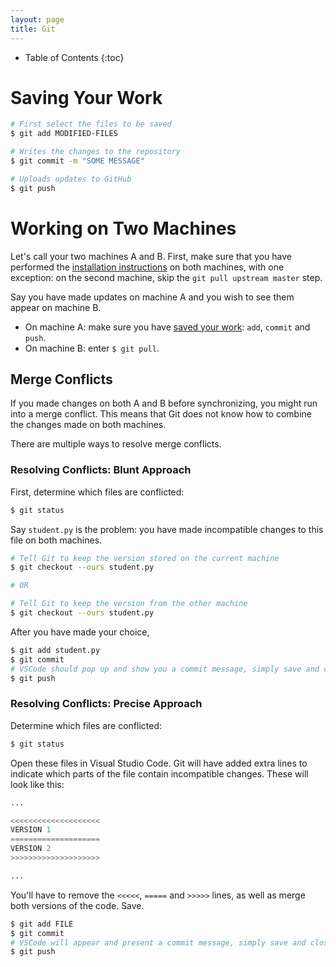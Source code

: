 ```yaml
---
layout: page
title: Git
---
```


* Table of Contents
{:toc}

# Saving Your Work

```bash
# First select the files to be saved
$ git add MODIFIED-FILES

# Writes the changes to the repository
$ git commit -m "SOME MESSAGE"

# Uploads updates to GitHub
$ git push
```

# Working on Two Machines

Let's call your two machines A and B.
First, make sure that you have performed the [installation instructions](../installation/) on both machines, with one exception: on the second machine, skip the `git pull upstream master` step.

Say you have made updates on machine A and you wish to see them appear on machine B.

* On machine A: make sure you have [saved your work](#saving-your-work): `add`, `commit` and `push`.
* On machine B: enter `$ git pull`.

## Merge Conflicts

If you made changes on both A and B before synchronizing, you might run into a merge conflict.
This means that Git does not know how to combine the changes made on both machines.

There are multiple ways to resolve merge conflicts.

### Resolving Conflicts: Blunt Approach

First, determine which files are conflicted:

```bash
$ git status
```

Say `student.py` is the problem: you have made incompatible changes to this file on both machines.

```bash
# Tell Git to keep the version stored on the current machine
$ git checkout --ours student.py

# OR

# Tell Git to keep the version from the other machine
$ git checkout --ours student.py
```

After you have made your choice,

```bash
$ git add student.py
$ git commit
# VSCode should pop up and show you a commit message, simply save and close
$ git push
```

### Resolving Conflicts: Precise Approach

Determine which files are conflicted:

```bash
$ git status
```

Open these files in Visual Studio Code.
Git will have added extra lines to indicate which parts of the file contain incompatible changes.
These will look like this:

```python
...

<<<<<<<<<<<<<<<<<<<<
VERSION 1
====================
VERSION 2
>>>>>>>>>>>>>>>>>>>>

...
```

You'll have to remove the `<<<<<`, `=====` and `>>>>>` lines, as well as merge both versions of the code.
Save.

```bash
$ git add FILE
$ git commit
# VSCode will appear and present a commit message, simply save and close
$ git push
```
